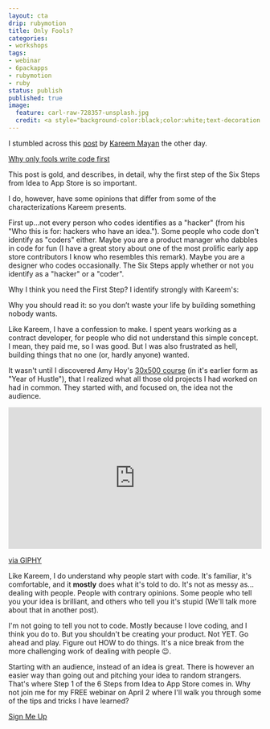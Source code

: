 ```yaml
---
layout: cta
drip: rubymotion
title: Only Fools?
categories:
- workshops
tags:
- webinar
- 6packapps
- rubymotion
- ruby
status: publish
published: true
image:
  feature: carl-raw-728357-unsplash.jpg
  credit: <a style="background-color:black;color:white;text-decoration:none;padding:4px 6px;font-family:-apple-system, BlinkMacSystemFont, &quot;San Francisco&quot;, &quot;Helvetica Neue&quot;, Helvetica, Ubuntu, Roboto, Noto, &quot;Segoe UI&quot;, Arial, sans-serif;font-size:12px;font-weight:bold;line-height:1.2;display:inline-block;border-radius:3px" href="https://unsplash.com/@carltraw?utm_medium=referral&amp;utm_campaign=photographer-credit&amp;utm_content=creditBadge" target="_blank" rel="noopener noreferrer" title="Download free do whatever you want high-resolution photos from Carl Raw"><span style="display:inline-block;padding:2px 3px"><svg xmlns="http://www.w3.org/2000/svg" style="height:12px;width:auto;position:relative;vertical-align:middle;top:-2px;fill:white" viewBox="0 0 32 32"><title>unsplash-logo</title><path d="M10 9V0h12v9H10zm12 5h10v18H0V14h10v9h12v-9z"></path></svg></span><span style="display:inline-block;padding:2px 3px">Carl Raw</span></a>
---
```


I stumbled across this [post](http://blog.reemer.com/why-only-fools-write-code-first) by 
[Kareem Mayan](http://www.reemer.com/about/) the other day. 

[Why only fools write code first](http://blog.reemer.com/why-only-fools-write-code-first) 

This post is gold, and describes, in detail, why the first step of the Six Steps from 
Idea to App Store is so important.

I do, however, have some opinions that differ from some of the characterizations Kareem 
presents.  

First up...not every person who codes identifies as a "hacker" (from his "Who this is 
for: hackers who have an idea."). Some people who code don't identify as "coders" either. 
Maybe you are a product manager who dabbles in code for fun (I have a great story about 
one of the most prolific early app store contributors I know who resembles this remark).
Maybe you are a designer who codes occasionally. The Six Steps apply whether or not you 
identify as a "hacker" or a "coder".

Why I think you need the First Step? I identify strongly with Kareem's:
 
Why you should read it: so you don’t waste your life by building something nobody wants.

Like Kareem, I have a confession to make.  I spent years working as a contract developer, 
for people who did not understand this simple concept. I mean, they paid me, so I was 
good. But I was also frustrated as hell, building things that no one (or, hardly anyone)
wanted.

It wasn't until I discovered Amy Hoy's [30x500 course](https://30x500.com/academy/) (in it's earlier form as "Year of 
Hustle"), that I realized what all those old projects I had worked on had in common. They 
started with, and focused on, the idea not the audience.
  
<div style="width:100%;height:0;padding-bottom:56%;position:relative;"><iframe src="https://giphy.com/embed/g1a84q6RBSMrS" width="100%" height="100%" style="position:absolute" frameBorder="0" class="giphy-embed" allowFullScreen></iframe></div><p><a href="https://giphy.com/gifs/anna-kendrick-g1a84q6RBSMrS">via GIPHY</a></p>


Like Kareem, I do understand why people start with code. It's familiar, 
it's comfortable, and it **mostly** does what it's told to do. It's not as messy as...
dealing with people. People with contrary opinions. Some people who tell you your idea 
is brilliant, and others who tell you it's stupid (We'll talk more about that in another post).

I'm not going to tell you not to code.  Mostly because I love coding, and I think you do to. 
But you shouldn't be creating your product. Not YET. Go ahead and play. Figure out HOW to 
do things. It's a nice break from the more challenging work of dealing with people 😉.

Starting with an audience, instead of an idea is great. There is however an easier way than 
going out and pitching your idea to random strangers. That's where Step 1 of the 6 Steps 
from Idea to App Store comes in. Why not join me for my FREE webinar on April 2 where I'll
walk you through some of the tips and tricks I have learned?

<div class="row cta-margin">
    <div class="col-sm-12 text-center"> 
        <a href="http://drip.la/c/eyJhY2NvdW50X2lkIjoiNjg0MjExMSIsInRyaWdnZXJfaWQiOiIzMTc0MTY3MzgiLCJkeW5hbWljX3VybCI6bnVsbCwidXJsIjoiaHR0cHM6Ly93bmR4c2Nob29sLmVhc3l3ZWJpbmFyLmxpdmUvcmVnaXN0cmF0aW9uIn0" class="btn btn-warning">Sign Me Up</a>
    </div>
</div>
